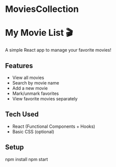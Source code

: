 # MoviesCollection
# My Movie List 🎬

A simple React app to manage your favorite movies!

##  Features

- View all movies
- Search by movie name
- Add a new movie
- Mark/unmark favorites
- View favorite movies separately

##  Tech Used

- React (Functional Components + Hooks)
- Basic CSS (optional)

##  Setup

npm install
npm start
